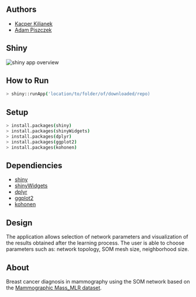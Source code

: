 ## Authors
- [Kacper Kilianek](https://github.com/Kkilianek)
- [Adam Piszczek](https://github.com/AdamPiszczek)

## Shiny
![shiny app overview](https://github.com/Kkilianek/breast-cancer-diagnosis-using-SOM/blob/main/media/shiny_app_overview.gif)

## How to Run

```sh
> shiny::runApp('location/to/folder/of/downloaded/repo)
```

## Setup

```sh
> install.packages(shiny)
> install.packages(shinyWidgets)
> install.packages(dplyr)
> install.packages(ggplot2)
> install.packages(kohonen)
```

## Dependiencies
- [shiny](https://shiny.rstudio.com/)
- [shinyWidgets](https://cran.r-project.org/web/packages/shinyWidgets/index.html)
- [dplyr](https://dplyr.tidyverse.org/)
- [ggplot2](https://ggplot2.tidyverse.org/)
- [kohonen](https://cran.r-project.org/web/packages/kohonen/index.html)

## Design

The application allows selection of network parameters and visualization of the results obtained after the learning process. The user is able to choose parameters such as: network topology, SOM mesh size, neighborhood size.

## About

Breast cancer diagnosis in mammography using the SOM network based on the [Mammographic Mass_MLR dataset](http://archive.ics.uci.edu/ml/datasets/mammographic+mass).
